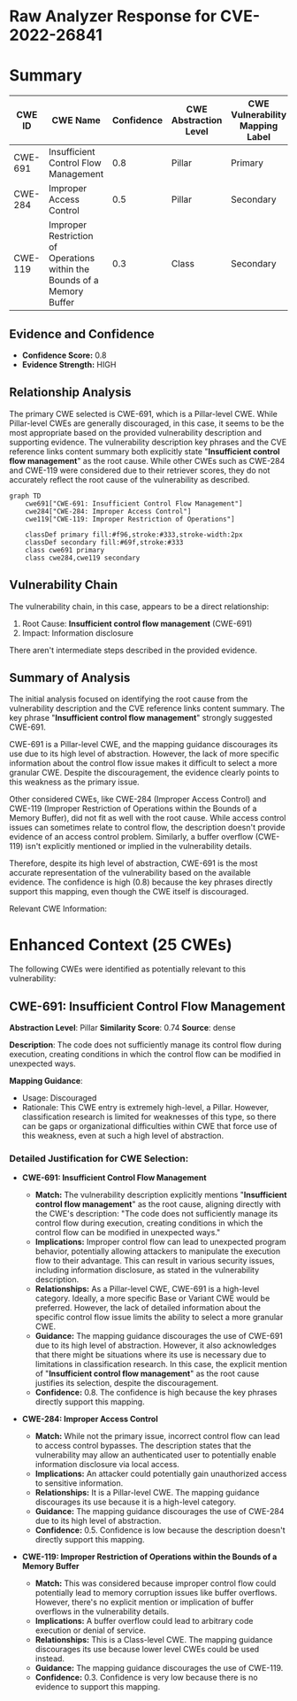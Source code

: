# Raw Analyzer Response for CVE-2022-26841

# Summary
| CWE ID | CWE Name | Confidence | CWE Abstraction Level | CWE Vulnerability Mapping Label | CWE-Vulnerability Mapping Notes |
|---|---|---|---|---|---|
| CWE-691 | Insufficient Control Flow Management | 0.8 | Pillar | Primary | Allowed |
| CWE-284 | Improper Access Control | 0.5 | Pillar | Secondary | Discouraged |
| CWE-119 | Improper Restriction of Operations within the Bounds of a Memory Buffer | 0.3 | Class | Secondary | Discouraged |

## Evidence and Confidence

*   **Confidence Score:** 0.8
*   **Evidence Strength:** HIGH

## Relationship Analysis
The primary CWE selected is CWE-691, which is a Pillar-level CWE. While Pillar-level CWEs are generally discouraged, in this case, it seems to be the most appropriate based on the provided vulnerability description and supporting evidence. The vulnerability description key phrases and the CVE reference links content summary both explicitly state "**Insufficient control flow management**" as the root cause. While other CWEs such as CWE-284 and CWE-119 were considered due to their retriever scores, they do not accurately reflect the root cause of the vulnerability as described.

```mermaid
graph TD
    cwe691["CWE-691: Insufficient Control Flow Management"]
    cwe284["CWE-284: Improper Access Control"]
    cwe119["CWE-119: Improper Restriction of Operations"]
    
    classDef primary fill:#f96,stroke:#333,stroke-width:2px
    classDef secondary fill:#69f,stroke:#333
    class cwe691 primary
    class cwe284,cwe119 secondary
```

## Vulnerability Chain
The vulnerability chain, in this case, appears to be a direct relationship:

1.  Root Cause: **Insufficient control flow management** (CWE-691)
2.  Impact: Information disclosure

There aren't intermediate steps described in the provided evidence.

## Summary of Analysis
The initial analysis focused on identifying the root cause from the vulnerability description and the CVE reference links content summary. The key phrase "**Insufficient control flow management**" strongly suggested CWE-691.

CWE-691 is a Pillar-level CWE, and the mapping guidance discourages its use due to its high level of abstraction. However, the lack of more specific information about the control flow issue makes it difficult to select a more granular CWE. Despite the discouragement, the evidence clearly points to this weakness as the primary issue.

Other considered CWEs, like CWE-284 (Improper Access Control) and CWE-119 (Improper Restriction of Operations within the Bounds of a Memory Buffer), did not fit as well with the root cause. While access control issues can sometimes relate to control flow, the description doesn't provide evidence of an access control problem. Similarly, a buffer overflow (CWE-119) isn't explicitly mentioned or implied in the vulnerability details.

Therefore, despite its high level of abstraction, CWE-691 is the most accurate representation of the vulnerability based on the available evidence. The confidence is high (0.8) because the key phrases directly support this mapping, even though the CWE itself is discouraged.

Relevant CWE Information:

# Enhanced Context (25 CWEs)
The following CWEs were identified as potentially relevant to this vulnerability:

## CWE-691: Insufficient Control Flow Management
**Abstraction Level**: Pillar
**Similarity Score**: 0.74
**Source**: dense

**Description**:
The code does not sufficiently manage its control flow during execution, creating conditions in which the control flow can be modified in unexpected ways.

**Mapping Guidance**:
- Usage: Discouraged
- Rationale: This CWE entry is extremely high-level, a Pillar. However, classification research is limited for weaknesses of this type, so there can be gaps or organizational difficulties within CWE that force use of this weakness, even at such a high level of abstraction.

### Detailed Justification for CWE Selection:

*   **CWE-691: Insufficient Control Flow Management**
    *   **Match:** The vulnerability description explicitly mentions "**Insufficient control flow management**" as the root cause, aligning directly with the CWE's description: "The code does not sufficiently manage its control flow during execution, creating conditions in which the control flow can be modified in unexpected ways."
    *   **Implications:** Improper control flow can lead to unexpected program behavior, potentially allowing attackers to manipulate the execution flow to their advantage. This can result in various security issues, including information disclosure, as stated in the vulnerability description.
    *   **Relationships:** As a Pillar-level CWE, CWE-691 is a high-level category. Ideally, a more specific Base or Variant CWE would be preferred. However, the lack of detailed information about the specific control flow issue limits the ability to select a more granular CWE.
    *   **Guidance:** The mapping guidance discourages the use of CWE-691 due to its high level of abstraction. However, it also acknowledges that there might be situations where its use is necessary due to limitations in classification research. In this case, the explicit mention of "**Insufficient control flow management**" as the root cause justifies its selection, despite the discouragement.
    *   **Confidence:** 0.8. The confidence is high because the key phrases directly support this mapping.

*   **CWE-284: Improper Access Control**
    *   **Match:** While not the primary issue, incorrect control flow can lead to access control bypasses. The description states that the vulnerability may allow an authenticated user to potentially enable information disclosure via local access.
    *   **Implications:** An attacker could potentially gain unauthorized access to sensitive information.
    *   **Relationships:** It is a Pillar-level CWE. The mapping guidance discourages its use because it is a high-level category.
    *   **Guidance:** The mapping guidance discourages the use of CWE-284 due to its high level of abstraction.
    *   **Confidence:** 0.5. Confidence is low because the description doesn't directly support this mapping.

*   **CWE-119: Improper Restriction of Operations within the Bounds of a Memory Buffer**
    *   **Match:** This was considered because improper control flow could potentially lead to memory corruption issues like buffer overflows. However, there's no explicit mention or implication of buffer overflows in the vulnerability details.
    *   **Implications:** A buffer overflow could lead to arbitrary code execution or denial of service.
    *   **Relationships:** This is a Class-level CWE. The mapping guidance discourages its use because lower level CWEs could be used instead.
    *   **Guidance:** The mapping guidance discourages the use of CWE-119.
    *   **Confidence:** 0.3. Confidence is very low because there is no evidence to support this mapping.